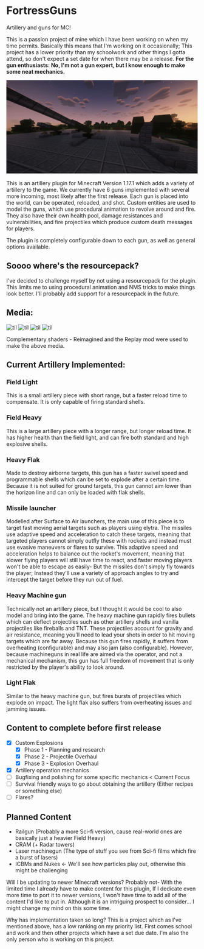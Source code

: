 # FortressGuns
Artillery and guns for MC!

This is a passion project of mine which I have been working on when my time permits.
Basically this means that I'm working on it occasionally; This project has a lower priority than my schoolwork and other things I gotta attend, so don't expect a set date for when there may be a release.
**For the gun enthusiasts: No, I'm not a gun expert, but I know enough to make some neat mechanics.**

![til](./showcase/turrets.png)

This is an artillery plugin for Minecraft Version 1.17.1 which adds a variety of artillery to the game. We currently have 6 guns implemented with several more incoming, most likely after the first release.
Each gun is placed into the world, can be operated, reloaded, and shot. Custom entities are used to model the guns, which use procedural animation to revolve around and fire. They also have their own health pool, 
damage resistances and vulnerabilities, and fire projectiles which produce custom death messages for players. 

The plugin is completely configurable down to each gun, as well as general options available.

Soooo where's the resourcepack?
---
I've decided to challenge myself by not using a resourcepack for the plugin. This limits me to using 
procedural animation and NMS tricks to make things look better. I'll probably add support for a resourcepack
in the future.



Media:
---
![til](./showcase/advanced-bullets.gif)
![til](./showcase/gun-setting.gif)
![til](./showcase/mg-intercept.gif)
![til](./showcase/missile-sequence.gif)

Complementary shaders - Reimagined and the Replay mod were used to make the above media.




Current Artillery Implemented:
---

### Field Light
This is a small artillery piece with short range, but a faster reload time to compensate. It is only capable of firing standard shells.

### Field Heavy
This is a large artillery piece with a longer range, but longer reload time. It has higher health than the field light, and can fire both standard and high explosive shells.

### Heavy Flak
Made to destroy airborne targets, this gun has a faster swivel speed and programmable shells which can be set to explode after a certain time. Because it is not suited for ground targets,
this gun cannot aim lower than the horizon line and can only be loaded with flak shells.

### Missile launcher
Modelled after Surface to Air launchers, the main use of this piece is to target fast moving aerial targets such as players using elytra. The missiles use adaptive speed and acceleration to catch these targets, 
meaning that targeted players cannot simply outfly these with rockets and instead must use evasive maneuvers or flares to survive. This adaptive speed and acceleration helps to balance out the rocket's movement, meaning that slower flying players will still have time to react, and faster moving players won't be able to escape as easily- But the missiles don't simply fly towards the player; Instead they'll use a variety of approach angles to try and intercept the target before they run out of fuel.

### Heavy Machine gun
Technically not an artillery piece, but I thought it would be cool to also model and bring into the game. The heavy machine gun rapidly fires bullets which can deflect projectiles such as other artillery shells and vanilla projectiles like fireballs and TNT. These projectiles account for gravity and air resistance, meaning you'll need to lead your shots in order to hit moving targets which are far away.
Because this gun fires rapidly, it suffers from overheating (configurable) and may also jam (also configurable). However, because machineguns in real life are aimed via the operator, and not a mechanical mechanism, this gun has full freedom of movement that is only restricted by the player's ability to look around.

### Light Flak
Similar to the heavy machine gun, but fires bursts of projectiles which explode on impact. The light flak also suffers from overheating issues and jamming issues. 

Content to complete before first release
---
- [X] Custom Explosions
    - [X] Phase 1 - Planning and research
    - [X] Phase 2 - Projectile Overhaul
    - [X] Phase 3 - Explosion Overhaul
- [X] Artillery operation mechanics
- [ ] Bugfixing and polishing for some specific mechanics < Current Focus
- [ ] Survival friendly ways to go about obtaining the artillery (Either recipes or something else)
- [ ] Flares?

Planned Content
---

- Railgun (Probably a more Sci-fi version, cause real-world ones are basically just a heavier Field Heavy)
- CRAM (+ Radar towers)
- Laser machinegun (The type of stuff you see from Sci-fi films which fire a burst of lasers)
- ICBMs and Nukes <- We'll see how particles play out, otherwise this might be challenging


Will I be updating to newer Minecraft versions?
Probably not- With the limited time I already have to make content for this plugin, If I dedicate even more time to port it to newer versions, I won't have time to add all of the content I'd like to put in.
Although it is an intriguing prospect to consider... I might change my mind on this some time.


Why has implementation taken so long?
This is a project which as I've mentioned above, has a low ranking on my priority list. First comes school and work and then other projects which have a set due date. I'm also the only
person who is working on this project. 



